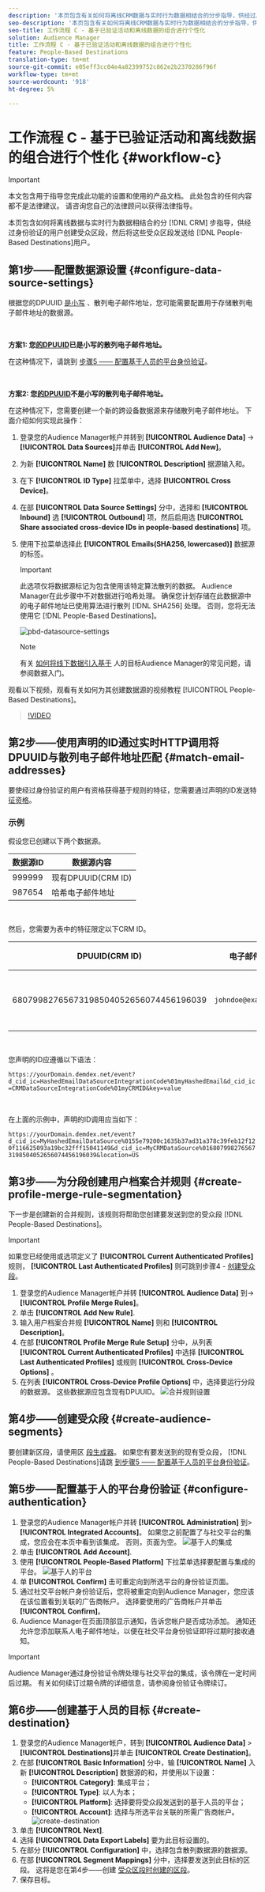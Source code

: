```yaml
---
description: '本页包含有关如何将离线CRM数据与实时行为数据相结合的分步指导，供经过身份验证的用户创建受众区段，然后将这些受众区段发送到基于人的目标。 '
seo-description: '本页包含有关如何将离线CRM数据与实时行为数据相结合的分步指导，供经过身份验证的用户创建受众区段，然后将这些受众区段发送到基于人的目标。  '
seo-title: 工作流程 C - 基于已验证活动和离线数据的组合进行个性化
solution: Audience Manager
title: 工作流程 C - 基于已验证活动和离线数据的组合进行个性化
feature: People-Based Destinations
translation-type: tm+mt
source-git-commit: e05eff3cc04e4a82399752c862e2b2370286f96f
workflow-type: tm+mt
source-wordcount: '918'
ht-degree: 5%

---
```



# 工作流程 C - 基于已验证活动和离线数据的组合进行个性化 {#workflow-c}

>[!IMPORTANT]
>本文包含用于指导您完成此功能的设置和使用的产品文档。 此处包含的任何内容都不是法律建议。 请咨询您自己的法律顾问以获得法律指导。

本页包含如何将离线数据与实时行为数据相结合的分 [!DNL CRM] 步指导，供经过身份验证的用户创建受众区段，然后将这些受众区段发送给 [!DNL People-Based Destinations]用户。

## 第1步——配置数据源设置 {#configure-data-source-settings}

根据您的DPUUID [是小写](../../reference/ids-in-aam.md) 、散列电子邮件地址，您可能需要配置用于存储散列电子邮件地址的数据源。

 

**方案1: 您[的DPUUID](../../reference/ids-in-aam.md)已是小写的散列电子邮件地址。**

在这种情况下，请跳到 [步骤5 —— 配置基于人员的平台身份验证](#configure-authentication)。

 

**方案2: 您[的DPUUID](../../reference/ids-in-aam.md)不是小写的散列电子邮件地址。**

在这种情况下，您需要创建一个新的跨设备数据源来存储散列电子邮件地址。 下面介绍如何实现此操作：

1. 登录您的Audience Manager帐户并转到 **[!UICONTROL Audience Data]** -> **[!UICONTROL Data Sources]**&#x200B;并单击 **[!UICONTROL Add New]**。
1. 为新 **[!UICONTROL Name]** 数 **[!UICONTROL Description]** 据源输入和。
1. 在下 **[!UICONTROL ID Type]** 拉菜单中，选择 **[!UICONTROL Cross Device]**。
1. 在部 **[!UICONTROL Data Source Settings]** 分中，选择和 **[!UICONTROL Inbound]** 选 **[!UICONTROL Outbound]** 项，然后启用选 **[!UICONTROL Share associated cross-device IDs in people-based destinations]** 项。
1. 使用下拉菜单选择此 **[!UICONTROL Emails(SHA256, lowercased)]** 数据源的标签。
   >[!IMPORTANT]
   >
   >此选项仅将数据源标记为包含使用该特定算法散列的数据。 Audience Manager在此步骤中不对数据进行哈希处理。 确保您计划存储在此数据源中的电子邮件地址已使用算法进行散列 [!DNL SHA256] 处理。 否则，您将无法使用它 [!DNL People-Based Destinations]。

   ![pbd-datasource-settings](assets/pbd-ds-config.png)

   >[!NOTE]
   >
   > 有关 [如何将线下数据引入基于](people-based-destinations-prerequisites.md#data-onboarding) 人的目标Audience Manager的常见问题，请参阅数据入门。

观看以下视频，观看有关如何为其创建数据源的视频教程 [!UICONTROL People-Based Destinations]。

>[!VIDEO](https://video.tv.adobe.com/v/29006/)

## 第2步——使用声明的ID通过实时HTTP调用将DPUUID与散列电子邮件地址匹配 {#match-email-addresses}

要使经过身份验证的用户有资格获得基于规则的特征，您需要通过声明的ID发送特 [征资格](../declared-ids.md)。

### 示例

假设您已创建以下两个数据源。

| 数据源ID | 数据源内容 |
| -------------- | -------------------------- |
| 999999 | 现有DPUUID(CRM ID) |
| 987654 | 哈希电子邮件地址 |

 

然后，您需要为表中的特征限定以下CRM ID。

| DPUUID(CRM ID) | 电子邮件地址 | 哈希电子邮件地址 | 特征 |
| -------------------------------------- | --------------------- | ---------------------------------------------------------------- | ------------- |
| 68079982765673198504052656074456196039 | `johndoe@example.com` | 55e79200c1635b37ad31a378c39feb12f120f116625093a19bc32fff15041149 | 位置=美国 |

 

您声明的ID应遵循以下语法：

`https://yourDomain.demdex.net/event?d_cid_ic=HashedEmailDataSourceIntegrationCode%01myHashedEmail&d_cid_ic=CRMDataSourceIntegrationCode%01myCRMID&key=value`

 

在上面的示例中，声明的ID调用应当如下：

`https://yourDomain.demdex.net/event?d_cid_ic=MyHashedEmailDataSource%0155e79200c1635b37ad31a378c39feb12f120f116625093a19bc32fff15041149&d_cid_ic=MyCRMDataSource%0168079982765673198504052656074456196039&location=US`

## 第3步——为分段创建用户档案合并规则 {#create-profile-merge-rule-segmentation}

下一步是创建新的合并规则，该规则将帮助您创建要发送到您的受众段 [!DNL People-Based Destinations]。

>[!IMPORTANT]
>
>如果您已经使用或选项定义了 **[!UICONTROL Current Authenticated Profiles]** 规则， **[!UICONTROL Last Authenticated Profiles]** 则可跳到步骤4 - [创建受众段](#create-audience-segments)。

1. 登录您的Audience Manager帐户并转 **[!UICONTROL Audience Data]** 到-> **[!UICONTROL Profile Merge Rules]**。
2. 单击 **[!UICONTROL Add New Rule]**.
3. 输入用户档案合并规 **[!UICONTROL Name]** 则和 **[!UICONTROL Description]**。
4. 在部 **[!UICONTROL Profile Merge Rule Setup]** 分中，从列表 **[!UICONTROL Current Authenticated Profiles]** 中选择 **[!UICONTROL Last Authenticated Profiles]** 或规则 **[!UICONTROL Cross-Device Options]** 。
5. 在列表 **[!UICONTROL Cross-Device Profile Options]** 中，选择要运行分段的数据源。 这些数据源应包含现有DPUUID。
   ![合并规则设置](assets/pbd-pmr-combined.png)

## 第4步——创建受众段 {#create-audience-segments}

要创建新区段，请使用区 [段生成器](../segments/segment-builder.md)。 如果您有要发送到的现有受众段， [!DNL People-Based Destinations]请跳 [到步骤5 —— 配置基于人员的平台身份验证](#configure-authentication)。

## 第5步——配置基于人的平台身份验证 {#configure-authentication}

1. 登录您的Audience Manager帐户并转 **[!UICONTROL Administration]** 到> **[!UICONTROL Integrated Accounts]**。 如果您之前配置了与社交平台的集成，您应会在本页中看到该集成。 否则，页面为空。
   ![基于人的集成](assets/pbd-config.png)
2. 单击 **[!UICONTROL Add Account]**.
3. 使用 **[!UICONTROL People-Based Platform]** 下拉菜单选择要配置与集成的平台。
   ![基于人的平台](assets/pbd-add.png)
4. 单 **[!UICONTROL Confirm]** 击可重定向到所选平台的身份验证页面。
5. 通过社交平台帐户身份验证后，您将被重定向到Audience Manager，您应该在该位置看到关联的广告商帐户。 选择要使用的广告商帐户并单击 **[!UICONTROL Confirm]**。
6. Audience Manager在页面顶部显示通知，告诉您帐户是否成功添加。 通知还允许您添加联系人电子邮件地址，以便在社交平台身份验证即将过期时接收通知。

>[!IMPORTANT]
>
>Audience Manager通过身份验证令牌处理与社交平台的集成，该令牌在一定时间后过期。 有关如何续订过期令牌的详细信息，请参阅身份验证令牌续订。

## 第6步——创建基于人员的目标 {#create-destination}

1. 登录您的Audience Manager帐户，转到 **[!UICONTROL Audience Data]** > **[!UICONTROL Destinations]**&#x200B;并单击 **[!UICONTROL Create Destination]**。
1. 在部 **[!UICONTROL Basic Information]** 分中，输 **[!UICONTROL Name]** 入新 **[!UICONTROL Description]** 数据源的和，并使用以下设置：
   * **[!UICONTROL Category]**: 集成平台；
   * **[!UICONTROL Type]**: 以人为本；
   * **[!UICONTROL Platform]**: 选择要将受众段发送到的基于人员的平台；
   * **[!UICONTROL Account]**: 选择与所选平台关联的所需广告商帐户。
      ![create-destination](assets/pbd-create-destination.png)
1. 单击 **[!UICONTROL Next]**.
1. 选择 **[!UICONTROL Data Export Labels]** 要为此目标设置的。
1. 在部分 **[!UICONTROL Configuration]** 中，选择包含散列数据源的数据源。
1. 在部 **[!UICONTROL Segment Mappings]** 分中，选择要发送到此目标的区段。 这将是您在第4步——创建 [受众区段时创建的区段](#create-audience-segments)。
1. 保存目标。
